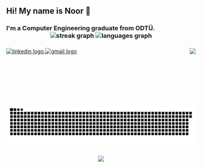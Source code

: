 <h2 align="left">Hi! My name is Noor  👋 </h2>
<h3> I'm a Computer Engineering graduate from ODTÜ. 


<div align="center">
  <img src="https://streak-stats.demolab.com?user=Noor-Z1&locale=en&mode=daily&theme=dracula&hide_border=false&border_radius=5" height="150" alt="streak graph"  />
  <img src="https://github-readme-stats.vercel.app/api/top-langs?username=Noor-Z1&locale=en&hide_title=false&layout=compact&card_width=320&langs_count=6&theme=dracula&hide_border=false" height="150" alt="languages graph"  />
</div>

###

<img align="right" height="150" src="https://i.imgflip.com/65efzo.gif"  />

###


###

<div align="left">
  <a href="https://www.linkedin.com/in/noor-ul-zain-305144145/" target="_blank">
    <img src="https://img.shields.io/static/v1?message=LinkedIn&logo=linkedin&label=&color=0077B5&logoColor=white&labelColor=&style=for-the-badge" height="35" alt="linkedin logo"  />
  </a>
  <a href="mailto:noorulzayn10@gmail.com" target="_blank">
    <img src="https://img.shields.io/static/v1?message=Gmail&logo=gmail&label=&color=D14836&logoColor=white&labelColor=&style=for-the-badge" height="35" alt="gmail logo"  />
  </a>
</div>

###

<br clear="both">

<img src="https://raw.githubusercontent.com/Noor-Z1/Noor-Z1/output/snake.svg" alt="Snake animation" />

###

<p align="left"></p>


<div align="left">
</div>

###

###

<div align="center">
  <img src="https://profile-counter.glitch.me/Noor-Z1/count.svg?"  />
</div>

###


